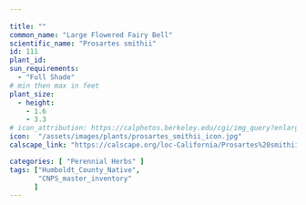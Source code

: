 ```yaml
---
 
title: ""
common_name: "Large Flowered Fairy Bell"
scientific_name: "Prosartes smithii"
id: 111
plant_id: 
sun_requirements:
  - "Full Shade"
# min then max in feet
plant_size:
  - height: 
    - 1.6
    - 3.3
# icon_attribution: https://calphotos.berkeley.edu/cgi/img_query?enlarge=0000+0000+0812+1492 
icon:  "/assets/images/plants/prosartes_smithii_icon.jpg"
calscape_link: "https://calscape.org/loc-California/Prosartes%20smithii%20(Large%20Flowered%20Fairy%20Bell)"

categories: [ "Perennial Herbs" ]
tags: ["Humboldt_County_Native",
       "CNPS_master_inventory"
      ]
---
```


